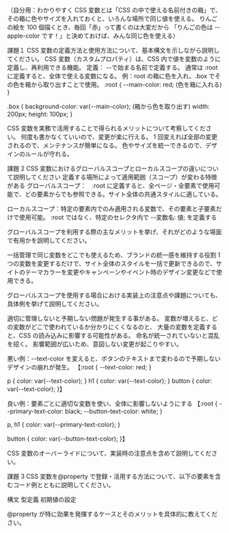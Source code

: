 （自分用：わかりやすく
CSS 変数とは「CSS の中で使える名前付きの箱」で、
その箱に色やサイズを入れておくと、いろんな場所で同じ値を使える。
りんごの絵を 100 個描くとき、毎回「赤」って書くのは大変だから
「りんごの色は --apple-color です！」と決めておけば、みんな同じ色を使える）

課題１
CSS 変数の定義方法と使用方法について、基本構文を示しながら説明してください。
CSS 変数（カスタムプロパティ）は、CSS 内で値を変数のように定義し、再利用できる機能。
定義：
--で始まる名前で定義する。
通常は :root に定義すると、全体で使える変数になる。
例：root の箱に色を入れ、.box でその色を箱から取り出すことで使用。
:root {
--main-color: red; (色を箱に入れる)
}

.box {
background-color: var(--main-color); (箱から色を取り出す)
width: 200px;
height: 100px;
}

CSS 変数を実務で活用することで得られるメリットについて考察してください。
何度も書かなくていいので、変更が楽に行える。
1 回変えれば全部の変更されるので、メンテナンスが簡単になる。
色やサイズを統一できるので、デザインのルールが守れる。

課題 2
CSS 変数におけるグローバルスコープとローカルスコープの違いについて説明してください
定義する場所によって適用範囲（スコープ）が変わる特徴がある
グローバルスコープ：　:root に定義すると、全ページ・全要素で使用可能で、どの要素からでも参照できる。サイト全体の共通スタイルに適している。

ローカルスコープ：特定の要素内でのみ適用される変数で、その要素と子要素だけで使用可能。
:root ではなく、特定のセレクタ内で --変数名: 値; を定義する

グローバルスコープを利用する際の主なメリットを挙げ、それがどのような場面で有用かを説明してください。

一括管理で同じ変数をどこでも使えるため、ブランドの統一感を維持する役割
1 つの変数を変更するだけで、サイト全体のスタイルを一括で更新できるので、サイトのテーマカラーを変更やキャンペーンやイベント時のデザイン変更などで使用できる。

グローバルスコープを使用する場合における実装上の注意点や課題についても、具体例を挙げて説明してください。

適切に管理しないと予期しない問題が発生する事がある。
変数が増えると、どの変数がどこで使われているか分かりにくくなるのと、
大量の変数を定義すると、CSS の読み込みに影響する可能性がある。
命名が統一されていないと混乱を招く。
影響範囲が広いため、意図しない変更が起こりやすい。

悪い例：--text-color を変えると、ボタンのテキストまで変わるので予期しないデザインの崩れが発生。
【:root {
--text-color: red;
}

p {
color: var(--text-color);
}
h1 {
color: var(--text-color);
}
button {
color: var(--text-color);
}】

良い例：要素ごとに適切な変数を使い、全体に影響しないようにする
【:root {
--primary-text-color: black;
--button-text-color: white;
}

p, h1 {
color: var(--primary-text-color);
}

button {
color: var(--button-text-color);
}】

CSS 変数のオーバーライドについて、実装時の注意点を含めて説明してください。

課題 3
CSS 変数を@property で登録・活用する方法について、以下の要素を含むコード例とともに説明してください。

構文
型定義
初期値の設定

@property が特に効果を発揮するケースとそのメリットを具体的に教えてください。
